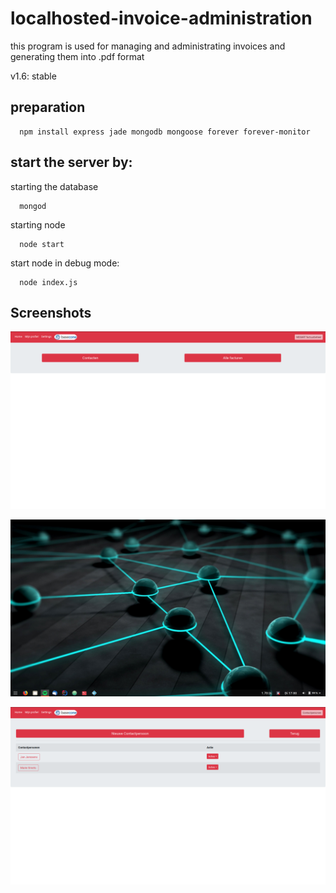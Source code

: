 # localhosted-invoice-administration
this program is used for managing and administrating invoices and generating them into .pdf format

v1.6: stable


preparation
--

```
  npm install express jade mongodb mongoose forever forever-monitor
```

start the server by:
--

starting the database
```
  mongod
```

starting node
```
  node start
```

start node in debug mode:
```
  node index.js
```

Screenshots
-

![screenshot 1](/screenshots/1.png)

![screenshot 2](/screenshots/2.png)

![screenshot 3](/screenshots/3.png)

